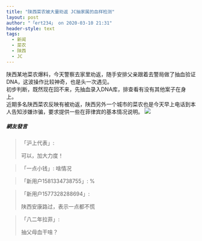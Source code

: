 ```yaml
---
title: "陕西菜农被大量劝返 JC抽家属的血样检测"
layout: post
author: "「ert234」 on 2020-03-10 21:31"
header-style: text
tags:
  - 新闻
  - 菜农
  - 陕西
  - JC
---
```


陕西某地菜农爆料，今天警察去家里劝返，随手安排父亲跟着去警局做了抽血验证DNA，这波操作比较神奇，也是头一次遇见。
<br>
初步判断，既然现在回不来，先抽血录入DNA库，排查看有没有其他案子在身上。
<br>
近期多名陕西菜农反映有被劝返，陕西另外一个城市的菜农也是今天早上电话到本人告知涉嫌诈骗，要求提供一些在菲律宾的基本情况说明。
<img src="http://images.feileyuan.com/images/ueditor/2020031021310000111092.png"><input type="hidden" value="菲乐园提供"><br>

##### 網友發言 
> 「沪上代表」:
> <p>可以，加大力度！</p>

> 「一点小钱」:
> 啥情况

> 「新用户1581334738755」:
> %

> 「新用户1577328288694」:
> <p>陕西安康路过，表示一点都不慌</p>

> 「八二年拉菲」:
> <p>抽父母血干啥？</p>


